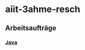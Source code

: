 # aiit-3ahme-resch

## Arbeitsaufträge 
### [Java](https://github.com/respam17/aiit-3ahme-resch/tree/master/corona_Resch/src)
